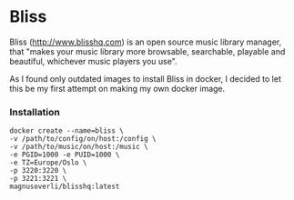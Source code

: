 # Bliss

Bliss (http://www.blisshq.com) is an open source music library manager, that "makes your music library more browsable, searchable, playable and beautiful, whichever music players you use".

As I found only outdated images to install Bliss in docker, I decided to let this be my first attempt on making my own docker image.

### Installation
```
docker create --name=bliss \
-v /path/to/config/on/host:/config \
-v /path/to/music/on/host:/music \
-e PGID=1000 -e PUID=1000 \
-e TZ=Europe/Oslo \
-p 3220:3220 \
-p 3221:3221 \
magnusoverli/blisshq:latest
```
